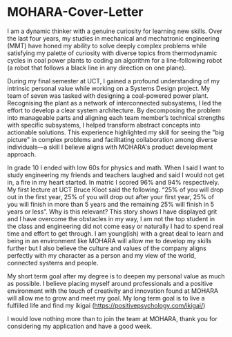 # MOHARA-Cover-Letter

I am a dynamic thinker with a genuine curiosity for learning new skills. Over the last four years, my studies in mechanical and mechatronic engineering (MMT) have honed my ability to solve deeply complex problems while satisfying my palette of curiosity with diverse topics from thermodynamic cycles in coal power plants to coding an algorithm for a line-following robot (a robot that follows a black line in any direction on one plane). 

During my final semester at UCT, I gained a profound understanding of my intrinsic personal value while working on a Systems Design project. My team of seven was tasked with designing a coal-powered power plant. Recognising the plant as a network of interconnected subsystems, I led the effort to develop a clear system architecture. By decomposing the problem into manageable parts and aligning each team member’s technical strengths with specific subsystems, I helped transform abstract concepts into actionable solutions. This experience highlighted my skill for seeing the "big picture" in complex problems and facilitating collaboration among diverse individuals—a skill I believe aligns with MOHARA's product development  approach.

In grade 10 I ended with low 60s for physics and math. When I said I want to study engineering my friends and teachers laughed and said I would not get in, a fire in my heart started. In matric I scored 96% and 94% respectively. My first lecture at UCT Bruce Kloot said the following. “25% of you will drop out in the first year, 25% of you will drop out after your first year, 25% of you will finish in more than 5 years and the remaining 25% will finish in 5 years or less”. Why is this relevant? This story shows I have displayed grit and I have overcome the obstacles in my way, I am not the top student in the class and engineering did not come easy or naturally I had to spend real time and effort to get through. I am young(ish) with a great deal to learn and being in an environment like MOHARA will allow me to develop my skills further but I also believe the culture and values of the company aligns perfectly with my character as a person and my view of the world, connected systems and people. 

My short term goal after my degree is to deepen my personal value as much as possible. I believe placing myself around professionals and a positive environment with the touch of creativity and innovation found at MOHARA will allow me to grow and meet my goal. My long term goal is to live a fulfilled  life and find my ikigai (https://positivepsychology.com/ikigai/)

I would love nothing more than to join the team at MOHARA, thank you for considering my application and have a good week. 
